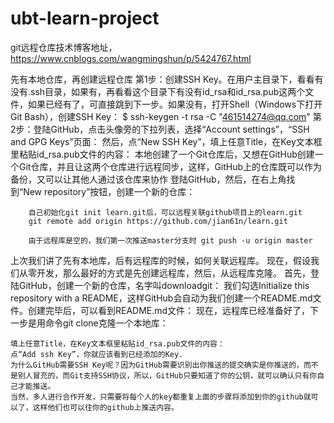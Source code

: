 # ubt-learn-project

git远程仓库技术博客地址，https://www.cnblogs.com/wangmingshun/p/5424767.html


先有本地仓库，再创建远程仓库
		第1步：创建SSH Key。在用户主目录下，看看有没有.ssh目录，如果有，再看看这个目录下有没有id_rsa和id_rsa.pub这两个文件，如果已经有了，可直接跳到下一步。如果没有，打开Shell（Windows下打开Git Bash），创建SSH Key：
		$ ssh-keygen -t rsa -C "461514274@qq.com"
		第2步：登陆GitHub，点击头像旁的下拉列表，选择“Account settings”，“SSH and GPG Keys”页面：
		然后，点“New SSH Key”，填上任意Title，在Key文本框里粘贴id_rsa.pub文件的内容：
		本地创建了一个Git仓库后，又想在GitHub创建一个Git仓库，并且让这两个仓库进行远程同步，这样，GitHub上的仓库既可以作为备份，又可以让其他人通过该仓库来协作
		登陆GitHub，然后，在右上角找到“New repository”按钮，创建一个新的仓库：

		自己初始化git init learn.git后，可以远程关联github项目上的learn.git
 		git remote add origin https://github.com/jian61n/learn.git

 		由于远程库是空的，我们第一次推送master分支时 git push -u origin master


上次我们讲了先有本地库，后有远程库的时候，如何关联远程库。
现在，假设我们从零开发，那么最好的方式是先创建远程库，然后，从远程库克隆。
	首先，登陆GitHub，创建一个新的仓库，名字叫downloadgit：
	我们勾选Initialize this repository with a README，这样GitHub会自动为我们创建一个README.md文件。创建完毕后，可以看到README.md文件：
	现在，远程库已经准备好了，下一步是用命令git clone克隆一个本地库：


	填上任意Title，在Key文本框里粘贴id_rsa.pub文件的内容：
	点“Add ssh Key”，你就应该看到已经添加的Key.
	为什么GitHub需要SSH Key呢？因为GitHub需要识别出你推送的提交确实是你推送的，而不是别人冒充的，而Git支持SSH协议，所以，GitHub只要知道了你的公钥，就可以确认只有你自己才能推送。
	当然，多人进行合作开发，只需要将每个人的key都重复上面的步骤将添加到你的github就可以了，这样他们也可以往你的github上推送内容。
